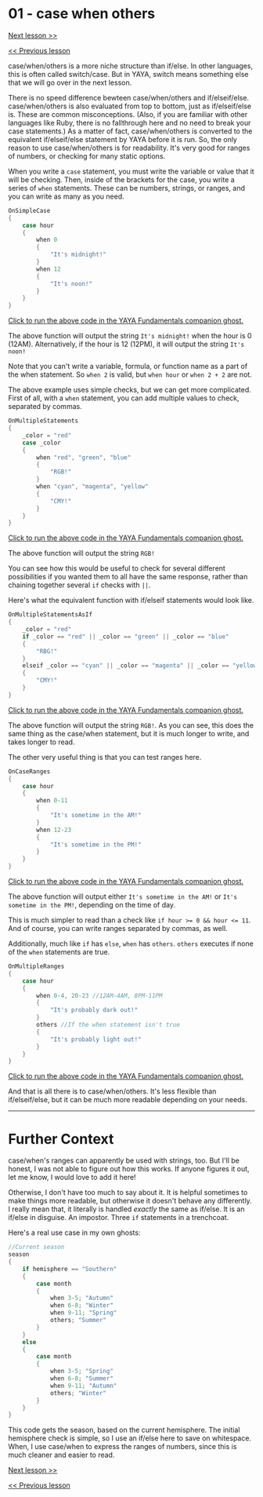 # 01 - case when others

[Next lesson >>](https://github.com/Zichqec/YAYA_Fundamentals/blob/main/Module%203%20-%20Flow%20Control/01%20-%20case%20when%20others.md)

[<< Previous lesson](https://github.com/Zichqec/YAYA_Fundamentals/blob/main/Module%203%20-%20Flow%20Control/00%20-%20if%20elseif%20else.md)

case/when/others is a more niche structure than if/else. In other languages, this is often called switch/case. But in YAYA, switch means something else that we will go over in the next lesson.

There is no speed difference bewteen case/when/others and if/elseif/else. case/when/others is also evaluated from top to bottom, just as if/elseif/else is. These are common misconceptions. (Also, if you are familiar with other languages like Ruby, there is no fallthrough here and no need to break your case statements.) As a matter of fact, case/when/others is converted to the equivalent if/elseif/else statement by YAYA before it is run. So, the only reason to use case/when/others is for readability. It's very good for ranges of numbers, or checking for many static options.

When you write a `case` statement, you must write the variable or value that it will be checking. Then, inside of the brackets for the case, you write a series of `when` statements. These can be numbers, strings, or ranges, and you can write as many as you need.

```c
OnSimpleCase
{
	case hour
	{
		when 0
		{
			"It's midnight!"
		}
		when 12
		{
			"It's noon!"
		}
	}
}
```

[Click to run the above code in the YAYA Fundamentals companion ghost.](https://zichqec.github.io/s-the-skeleton/jump.html?url=x-ukagaka-link%3Atype%3Devent%26ghost%3DYAYA%20Fundamentals%26info%3DOnExample.M3.L1.SimpleCase)

The above function will output the string `It's midnight!` when the hour is 0 (12AM). Alternatively, if the hour is 12 (12PM), it will output the string `It's noon!`

Note that you can't write a variable, formula, or function name as a part of the when statement. So `when 2` is valid, but `when hour` or `when 2 + 2` are not.

The above example uses simple checks, but we can get more complicated. First of all, with a `when` statement, you can add multiple values to check, separated by commas.

```c
OnMultipleStatements
{
	_color = "red"
	case _color
	{
		when "red", "green", "blue"
		{
			"RGB!"
		}
		when "cyan", "magenta", "yellow"
		{
			"CMY!"
		}
	}
}
```

[Click to run the above code in the YAYA Fundamentals companion ghost.](https://zichqec.github.io/s-the-skeleton/jump.html?url=x-ukagaka-link%3Atype%3Devent%26ghost%3DYAYA%20Fundamentals%26info%3DOnExample.M3.L1.MultipleStatements)

The above function will output the string `RGB!`

You can see how this would be useful to check for several different possibilities if you wanted them to all have the same response, rather than chaining together several `if` checks with `||`.

Here's what the equivalent function with if/elseif statements would look like.

```c
OnMultipleStatementsAsIf
{
	_color = "red"
	if _color == "red" || _color == "green" || _color == "blue"
	{
		"RBG!"
	}
	elseif _color == "cyan" || _color == "magenta" || _color == "yellow"
	{
		"CMY!"
	}
}
```

[Click to run the above code in the YAYA Fundamentals companion ghost.](https://zichqec.github.io/s-the-skeleton/jump.html?url=x-ukagaka-link%3Atype%3Devent%26ghost%3DYAYA%20Fundamentals%26info%3DOnExample.M3.L1.MultipleStatementsAsIf)

The above function will output the string `RGB!`. As you can see, this does the same thing as the case/when statement, but it is much longer to write, and takes longer to read.

The other very useful thing is that you can test ranges here.

```c
OnCaseRanges
{
	case hour
	{
		when 0-11
		{
			"It's sometime in the AM!"
		}
		when 12-23
		{
			"It's sometime in the PM!"
		}
	}
}
```

[Click to run the above code in the YAYA Fundamentals companion ghost.](https://zichqec.github.io/s-the-skeleton/jump.html?url=x-ukagaka-link%3Atype%3Devent%26ghost%3DYAYA%20Fundamentals%26info%3DOnExample.M3.L1.CaseRanges)

The above function will output either `It's sometime in the AM!` or `It's sometime in the PM!`, depending on the time of day.

This is much simpler to read than a check like `if hour >= 0 && hour <= 11`. And of course, you can write ranges separated by commas, as well.

Additionally, much like `if` has `else`, `when` has `others`. `others` executes if none of the `when` statements are true.

```c
OnMultipleRanges
{
	case hour
	{
		when 0-4, 20-23 //12AM-4AM, 8PM-11PM
		{
			"It's probably dark out!"
		}
		others //If the when statement isn't true
		{
			"It's probably light out!"
		}
	}
}
```

[Click to run the above code in the YAYA Fundamentals companion ghost.](https://zichqec.github.io/s-the-skeleton/jump.html?url=x-ukagaka-link%3Atype%3Devent%26ghost%3DYAYA%20Fundamentals%26info%3DOnExample.M3.L1.MultipleRanges)

And that is all there is to case/when/others. It's less flexible than if/elseif/else, but it can be much more readable depending on your needs.

---

# Further Context

case/when's ranges can apparently be used with strings, too. But I'll be honest, I was not able to figure out how this works. If anyone figures it out, let me know, I would love to add it here!

Otherwise, I don't have too much to say about it. It is helpful sometimes to make things more readable, but otherwise it doesn't behave any differently. I really mean that, it literally is handled *exactly* the same as if/else. It is an if/else in disguise. An impostor. Three `if` statements in a trenchcoat.

Here's a real use case in my own ghosts:

```c
//Current season
season
{
	if hemisphere == "Southern"
	{
		case month
		{
			when 3-5; "Autumn"
			when 6-8; "Winter"
			when 9-11; "Spring"
			others; "Summer"
		}
	}
	else
	{
		case month
		{
			when 3-5; "Spring"
			when 6-8; "Summer"
			when 9-11; "Autumn"
			others; "Winter"
		}
	}
}
```

This code gets the season, based on the current hemisphere. The initial hemisphere check is simple, so I use an if/else here to save on whitespace. When, I use case/when to express the ranges of numbers, since this is much cleaner and easier to read.

[Next lesson >>](https://github.com/Zichqec/YAYA_Fundamentals/blob/main/Module%203%20-%20Flow%20Control/01%20-%20case%20when%20others.md)

[<< Previous lesson](https://github.com/Zichqec/YAYA_Fundamentals/blob/main/Module%203%20-%20Flow%20Control/00%20-%20if%20elseif%20else.md)